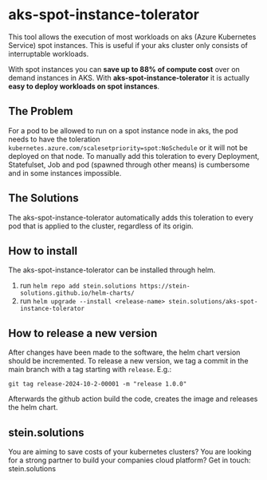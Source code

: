 # aks-spot-instance-tolerator

This tool allows the execution of most workloads on aks (Azure Kubernetes Service) spot instances. This is useful if your aks cluster only consists of interruptable workloads.

With spot instances you can **save up to 88% of compute cost** over on demand instances in AKS. With **aks-spot-instance-tolerator** it is actually **easy to deploy workloads on spot instances**. 

## The Problem

For a pod to be allowed to run on a spot instance node in aks, the pod needs to have the toleration `kubernetes.azure.com/scalesetpriority=spot:NoSchedule` or it will not be deployed on that node. To manually add this toleration to every Deployment, Statefulset, Job and pod (spawned through other means) is cumbersome and in some instances impossible. 

## The Solutions

The aks-spot-instance-tolerator automatically adds this toleration to every pod that is applied to the cluster, regardless of its origin. 

## How to install

The aks-spot-instance-tolerator can be installed through helm. 

1. run `helm repo add stein.solutions https://stein-solutions.github.io/helm-charts/`
2. run `helm upgrade --install <release-name> stein.solutions/aks-spot-instance-tolerator`

## How to release a new version

After changes have been made to the software, the helm chart version should be incremented. To release a new version, we tag a commit in the main branch with a tag starting with `release`. E.g.:

`git tag release-2024-10-2-00001 -m "release 1.0.0"`

Afterwards the github action build the code, creates the image and releases the helm chart. 

## stein.solutions

You are aiming to save costs of your kubernetes clusters? You are looking for a strong partner to build your companies cloud platform? Get in touch: stein.solutions
